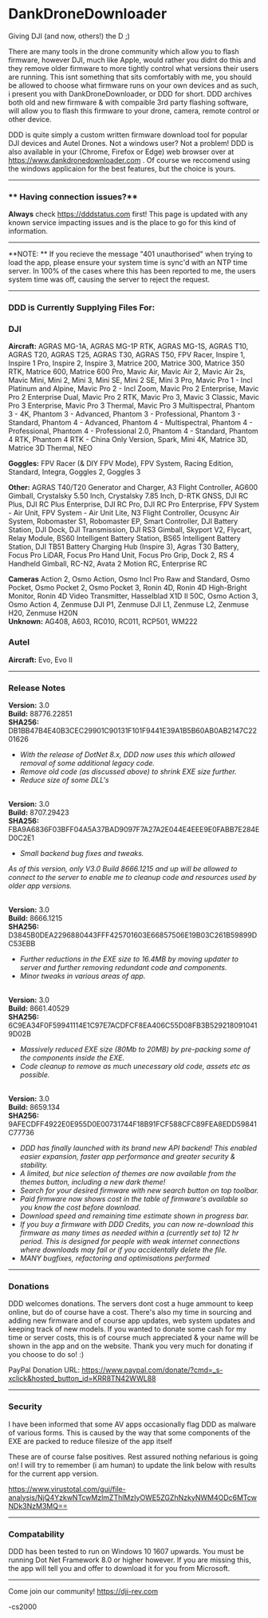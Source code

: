 # DankDroneDownloader
Giving DJI (and now, others!) the D ;)

There are many tools in the drone community which allow you to flash firmware, however DJI, much like Apple, would rather you didnt do this and they remove older firmware to more tightly control what versions their users are running. This isnt something that sits comfortably with me, you should be allowed to choose what firmware runs on your own devices and as such, i present you with DankDroneDownloader, or DDD for short. DDD archives both old and new firmware & with compaible 3rd party flashing software, will allow you to flash this firmware to your drone, camera, remote control or other device.

DDD is quite simply a custom written firmware download tool for popular DJI devices and Autel Drones. Not a windows user? Not a problem! DDD is also available in your (Chrome, Firefox or Edge) web browser over at https://www.dankdronedownloader.com . Of course we reccomend using the windows applicaion for the best features, but the choice is yours.

------------
### ** Having connection issues?**

**Always** check https://dddstatus.com first! This page is updated with any known service impacting issues and is the place to go for this kind of information.

------------

**NOTE: ** If you recieve the message "401 unauthorised" when trying to load the app, please ensure your system time is sync'd with an NTP time server. In 100% of the cases where this has been reported to me, the users system time was off, causing the server to reject the request.

------------
### **DDD is Currently Supplying Files For:**

### DJI

**Aircraft:** AGRAS MG-1A, AGRAS MG-1P RTK, AGRAS MG-1S, AGRAS T10, AGRAS T20, AGRAS T25, AGRAS T30, AGRAS T50, FPV Racer, Inspire 1, Inspire 1 Pro, Inspire 2, Inspire 3, Matrice 200, Matrice 300, Matrice 350 RTK, Matrice 600, Matrice 600 Pro, Mavic Air, Mavic Air 2, Mavic Air 2s, Mavic Mini, Mini 2, Mini 3, Mini SE, Mini 2 SE, Mini 3 Pro, Mavic Pro 1 - Incl Platinum and Alpine, Mavic Pro 2 - Incl Zoom, Mavic Pro 2 Enterprise, Mavic Pro 2 Enterprise Dual, Mavic Pro 2 RTK, Mavic Pro 3, Mavic 3 Classic, Mavic Pro 3 Enterprise, Mavic Pro 3 Thermal, Mavic Pro 3 Multispectral, Phantom 3 - 4K, Phantom 3 - Advanced, Phantom 3 - Professional, Phantom 3 - Standard, Phantom 4 - Advanced, Phantom 4 - Multispectral, Phantom 4 - Professional, Phantom 4 - Professional 2.0, Phantom 4 - Standard, Phantom 4 RTK, Phantom 4 RTK - China Only Version, Spark, Mini 4K, Matrice 3D, Matrice 3D Thermal, NEO

**Goggles:** FPV Racer (& DIY FPV Mode), FPV System, Racing Edition, Standard, Integra, Goggles 2, Goggles 3

**Other:** AGRAS T40/T20 Generator and Charger, A3 Flight Controller, AG600 Gimball, Crystalsky 5.50 Inch, Crystalsky 7.85 Inch, D-RTK GNSS, DJI RC Plus, DJI RC Plus Enterprise, DJI RC Pro, DJI RC Pro Enterprise, FPV System - Air Unit, FPV System - Air Unit Lite, N3 Flight Controller, Ocusync Air System, Robomaster S1, Robomaster EP, Smart Controller, DJI Battery Station, DJI Dock, DJI Transmission, DJI RS3 Gimball, Skyport V2, Flycart, Relay Module, BS60 Intelligent Battery Station, BS65 Intelligent Battery Station, DJI TB51 Battery Charging Hub (Inspire 3), Agras T30 Battery, Focus Pro LiDAR, Focus Pro Hand Unit, Focus Pro Grip, Dock 2, RS 4 Handheld Gimball, RC-N2, Avata 2 Motion RC, Enterprise RC

**Cameras** Action 2, Osmo Action, Osmo Incl Pro Raw and Standard, Osmo Pocket, Osmo Pocket 2, Osmo Pocket 3, Ronin 4D, Ronin 4D High-Bright Monitor, Ronin 4D Video Transmitter, Hasselblad X1D II 50C, Osmo Action 3, Osmo Action 4, Zenmuse DJI P1, Zenmuse DJI L1, Zenmuse L2, Zenmuse H20, Zenmuse H20N<br>
**Unknown:** AG408, A603, RC010, RC011, RCP501, WM222<br>


### **Autel**
**Aircraft:** Evo, Evo II<br>

------------


### **Release Notes**

**Version:** 3.0<br>
**Build:** 88776.22851<br>
**SHA256:** DB1BB47B4E40B3CEC29901C90131F101F9441E39A1B5B60AB0AB2147C2201626<br>
<i>
- With the release of DotNet 8.x, DDD now uses this which allowed removal of some additional legacy code.
- Remove old code (as discussed above) to shrink EXE size further.
- Reduce size of some DLL's
</i><br><br>


**Version:** 3.0<br>
**Build:** 8707.29423<br>
**SHA256:** FBA9A6836F03BFF04A5A37BAD9097F7A27A2E044E4EEE9E0FABB7E284ED0C2E1<br>
<i>
- Small backend bug fixes and tweaks.

As of this version, only V3.0 Build 8666.1215 and up will be allowed to connect to the server to enable me to cleanup code and resources used by older app versions.
</i><br><br>


**Version:** 3.0<br>
**Build:** 8666.1215<br>
**SHA256:** D3845B0DEA2296880443FFF425701603E66857506E19B03C261B59899DC53EBB<br>
<i>
- Further reductions in the EXE size to 16.4MB by moving updater to server and further removing redundant code and components.
- Minor tweaks in various areas of app.
</i><br><br>


**Version:** 3.0<br>
**Build:** 8661.40529<br>
**SHA256:** 6C9EA34F0F59941114E1C97E7ACDFCF8EA406C55D08FB3B5292180910419D02B<br>
<i>
- Massively reduced EXE size (80Mb to 20MB) by pre-packing some of the components inside the EXE.
- Code cleanup to remove as much unecessary old code, assets etc as possible.
</i><br><br>


**Version:** 3.0<br>
**Build:** 8659.134<br>
**SHA256:** 9AFECDFF4922E0E955D0E00731744F18B91FCF588CFC89FEA8EDD59841C77736<br>
<i>
- DDD has finally launched with its brand new API backend! This enabled easier expansion, faster app performance and greater security & stability.
- A limited, but nice selection of themes are now available from the themes button, including a new dark theme!
- Search for your desired firmware with new search button on top toolbar.
- Paid firmware now shows cost in the table of firmware's available so you know the cost before download.
- Download speed and remaining time estimate shown in progress bar.
- If you buy a firmware with DDD Credits, you can now re-download this firmware as many times as needed within a (currently set to) 12 hr period. This is designed for people with weak internet connections where downloads may fail or if you accidentally delete the file.
- MANY bugfixes, refactoring and optimisations performed
</i>

------------


### Donations
DDD welcomes donations. The servers dont cost a huge ammount to keep online, but do of course have a cost. There's also my time in sourcing and adding new firmware and of course app updates, web system updates and keeping track of new models. If you wanted to donate some cash for my time or server costs, this is of course much appreciated & your name will be shown in the app and on the website. Thank you very much for donating if you choose to do so! :)

PayPal Donation URL: https://www.paypal.com/donate/?cmd=_s-xclick&hosted_button_id=KRR8TN42WWL88

------------


### Security
I have been informed that some AV apps occasionally flag DDD as malware of various forms. This is caused by the way that some components of the EXE are packed to reduce filesize of the app itself

These are of course false positives. Rest assured nothing nefarious is going on! I will try to remember (i am human) to update the link below with results for the current app version.

https://www.virustotal.com/gui/file-analysis/NjQ4YzkwNTcwMzlmZThlMzIyOWE5ZGZhNzkyNWM4ODc6MTcwNDk3NzM3MQ==

------------

### Compatability
DDD has been tested to run on Windows 10 1607 upwards. You must be running Dot Net Framework 8.0 or higher however. If you are missing this, the app will tell you and offer to download it for you from Microsoft.

------------


Come join our community!
https://dji-rev.com

-cs2000